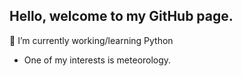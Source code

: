 ## Hello, welcome to my GitHub page.

🔭 I’m currently working/learning Python
- One of my interests is meteorology.

